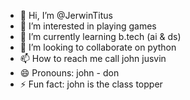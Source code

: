 - 👋 Hi, I’m @JerwinTitus
- 👀 I’m interested in playing games
- 🌱 I’m currently learning b.tech (ai & ds)
- 💞️ I’m looking to collaborate on python
- 📫 How to reach me call john jusvin
- 😄 Pronouns: john - don
- ⚡ Fun fact: john is the class topper

<!---
JerwinTitus/JerwinTitus is a ✨ special ✨ repository because its `README.md` (this file) appears on your GitHub profile.
You can click the Preview link to take a look at your changes.
--->

